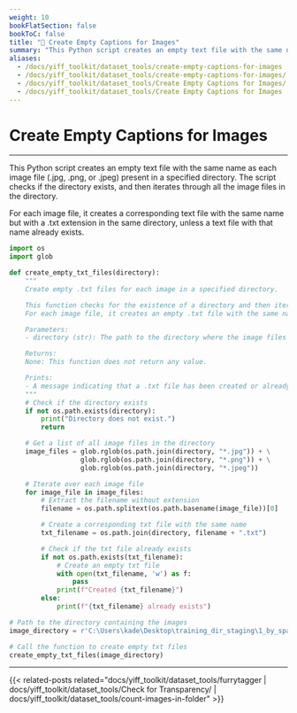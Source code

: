 ```yaml
---
weight: 10
bookFlatSection: false
bookToC: false
title: "🐍 Create Empty Captions for Images"
summary: "This Python script creates an empty text file with the same name as each image file (.jpg, .png, or .jpeg) present in a specified directory. The script checks if the directory exists, and then iterates through all the image files in the directory."
aliases:
  - /docs/yiff_toolkit/dataset_tools/create-empty-captions-for-images
  - /docs/yiff_toolkit/dataset_tools/create-empty-captions-for-images/
  - /docs/yiff_toolkit/dataset_tools/Create Empty Captions for Images/
  - /docs/yiff_toolkit/dataset_tools/Create Empty Captions for Images
---
```


<!--markdownlint-disable MD025 -->

# Create Empty Captions for Images

---

This Python script creates an empty text file with the same name as each image file (.jpg, .png, or .jpeg) present in a specified directory. The script checks if the directory exists, and then iterates through all the image files in the directory.

For each image file, it creates a corresponding text file with the same name but with a .txt extension in the same directory, unless a text file with that name already exists.

```python
import os
import glob

def create_empty_txt_files(directory):
    """
    Create empty .txt files for each image in a specified directory.

    This function checks for the existence of a directory and then iterates over all .jpg, .png, and .jpeg files within it.
    For each image file, it creates an empty .txt file with the same name if it doesn't already exist.

    Parameters:
    - directory (str): The path to the directory where the image files are located and where the .txt files will be created.

    Returns:
    None: This function does not return any value.

    Prints:
    - A message indicating that a .txt file has been created or already exists for each image file.
    """
    # Check if the directory exists
    if not os.path.exists(directory):
        print("Directory does not exist.")
        return

    # Get a list of all image files in the directory
    image_files = glob.rglob(os.path.join(directory, "*.jpg")) + \
                  glob.rglob(os.path.join(directory, "*.png")) + \
                  glob.rglob(os.path.join(directory, "*.jpeg"))

    # Iterate over each image file
    for image_file in image_files:
        # Extract the filename without extension
        filename = os.path.splitext(os.path.basename(image_file))[0]

        # Create a corresponding txt file with the same name
        txt_filename = os.path.join(directory, filename + ".txt")

        # Check if the txt file already exists
        if not os.path.exists(txt_filename):
            # Create an empty txt file
            with open(txt_filename, 'w') as f:
                pass
            print(f"Created {txt_filename}")
        else:
            print(f"{txt_filename} already exists")

# Path to the directory containing the images
image_directory = r'C:\Users\kade\Desktop\training_dir_staging\1_by_spaceengine'

# Call the function to create empty txt files
create_empty_txt_files(image_directory)
```

---

{{< related-posts related="docs/yiff_toolkit/dataset_tools/furrytagger | docs/yiff_toolkit/dataset_tools/Check for Transparency/ | docs/yiff_toolkit/dataset_tools/count-images-in-folder" >}}
